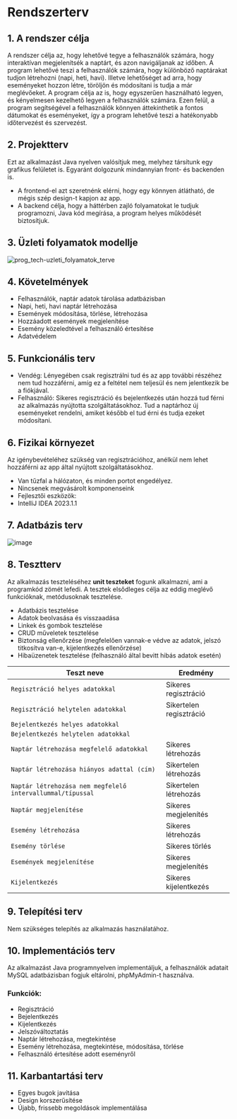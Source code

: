 # Rendszerterv

## 1. A rendszer célja
A rendszer célja az, hogy lehetővé tegye a felhasználók számára, hogy interaktívan megjelenítsék a naptárt, és azon navigáljanak az időben. A program lehetővé    teszi a felhasználók számára, hogy különböző naptárakat tudjon létrehozni (napi, heti, havi). Illetve lehetőséget ad arra, hogy eseményeket hozzon létre, töröljön és módosítani is tudja a már meglévőeket.
A program célja az is, hogy egyszerűen használható legyen, és kényelmesen kezelhető legyen a felhasználók számára. Ezen felül, a program segítségével a felhasználók könnyen áttekinthetik a fontos dátumokat és eseményeket, így a program lehetővé teszi a hatékonyabb időtervezést és szervezést.

## 2. Projektterv
Ezt az alkalmazást Java nyelven valósítjuk meg, melyhez társítunk egy grafikus felületet is. Egyaránt dolgozunk mindannyian front- és backenden is.
- A frontend-el azt szeretnénk elérni, hogy egy könnyen átlátható, de mégis szép design-t kapjon az app.
- A backend célja, hogy a háttérben zajló folyamatokat le tudjuk programozni, Java kód megírása, a program helyes működését biztosítjuk.

## 3. Üzleti folyamatok modellje

![prog_tech-uzleti_folyamatok_terve](https://github.com/balintnyirfa/progtech-gyak-beadando/assets/78541351/bde13a6e-10d5-4d30-878b-562afbc03f62)

## 4. Követelmények
 - Felhasználók, naptár adatok tárolása adatbázisban
 - Napi, heti, havi naptár létrehozása
 - Események módosítása, törlése, létrehozása
 - Hozzáadott események megjelenítése
 - Esemény közeledtével a felhasználó értesítése
 - Adatvédelem

## 5. Funkcionális terv
- Vendég: Lényegében csak regisztrálni tud és az app további részéhez nem tud hozzáférni, amíg ez a feltétel nem teljesül és nem jelentkezik be a fiókjával.
- Felhasználó: Sikeres regisztráció és bejelentkezés után hozzá tud férni az alkalmazás nyújtotta szolgáltatásokhoz. Tud a naptárhoz új eseményeket rendelni, amiket később el tud érni és tudja ezeket módosítani.

## 6. Fizikai környezet
Az igénybevételéhez szükség van regisztrációhoz, anélkül nem lehet hozzáférni az app által nyújtott szolgáltatásokhoz.
- Van tűzfal a hálózaton, és minden portot engedélyez.
- Nincsenek megvásárolt komponenseink
- Fejlesztői eszközök:
 - IntelliJ IDEA 2023.1.1

## 7. Adatbázis terv

![image](https://github.com/balintnyirfa/progtech-gyak-beadando/assets/99401028/7a2ab44f-5d80-4b53-87aa-f089a71d6c38)

## 8. Tesztterv 
Az alkalmazás teszteléséhez **unit teszteket** fogunk alkalmazni, ami a programkód zömét lefedi. 
A tesztek elsődleges célja az eddig meglévő funkcióknak, metódusoknak tesztelése.

- Adatbázis tesztelése
- Adatok beolvasása és visszaadása
- Linkek és gombok tesztelése
- CRUD műveletek tesztelése
- Biztonság ellenőrzése (megfelelően vannak-e védve az adatok, jelszó titkosítva van-e, kijelentkezés ellenőrzése)
- Hibaüzenetek tesztelése (felhasználó által bevitt hibás adatok esetén)


| Teszt neve                          | Eredmény       |
|-------------------------------------|----------------|
| `Regisztráció helyes adatokkal`     | Sikeres regisztráció |
| `Regisztráció helytelen adatokkal`  | Sikertelen regisztráció |
| `Bejelentkezés helyes adatokkal`    |                |
| `Bejelentkezés helytelen adatokkal` |                |
| `Naptár létrehozása megfelelő adatokkal` | Sikeres létrehozás |
| `Naptár létrehozása hiányos adattal (cím)`| Sikertelen létrehozás|
| `Naptár létrehozása nem megfelelő intervallummal/típussal`| Sikertelen létrehozás|
| `Naptár megjelenítése`              | Sikeres megjelenítés |
| `Esemény létrehozása`               | Sikeres létrehozás |
| `Esemény törlése`                | Sikeres törlés |
| `Események megjelenítése`           | Sikeres megjelenítés |
| `Kijelentkezés`                     | Sikeres kijelentkezés |

## 9. Telepítési terv
Nem szükséges telepítés az alkalmazás használatához.

## 10. Implementációs terv
Az alkalmazást Java programnyelven implementáljuk, a felhasználók adatait MySQL adatbázisban fogjuk eltárolni, phpMyAdmin-t használva.

### Funkciók:
- Regisztráció
- Bejelentkezés
- Kijelentkezés
- Jelszóváltoztatás
- Naptár létrehozása, megtekintése
- Esemény létrehozása, megtekintése, módosítása, törlése
- Felhasználó értesítése adott eseményről

## 11. Karbantartási terv
- Egyes bugok javítása
- Design korszerűsítése
- Újabb, frissebb megoldások implementálása
